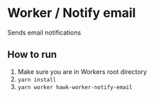 # Worker / Notify email

Sends email notifications

## How to run

1. Make sure you are in Workers root directory
3. `yarn install`
4. `yarn worker hawk-worker-notify-email`
